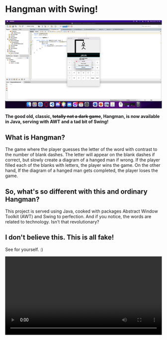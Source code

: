 # Hangman with Swing!
![](./HangmanSwing/HangmanPreview.png)

**The good old, classic, ~~totally not a dark game~~, Hangman, is now available in Java, serving with AWT and a tad bit of Swing!**

## What is Hangman?

The game where the player guesses the letter of the word with contrast to the number of blank dashes. The letter will appear on the blank dashes if correct, but slowly create a diagram of a hanged man if wrong. If the player filled each of the blanks with letters, the player wins the game. On the other hand, If the diagram of a hanged man gets completed, the player loses the game.

## So, what's so different with this and ordinary Hangman?

This project is served using Java, cooked with packages Abstract Window Toolkit (AWT) and Swing to perfection. And if you notice, the words are related to technology. Isn't that revolutionary?

## I don't believe this. This is all fake!

See for yourself. :)


<video src = "https://github.com/Starea10/Robles-Tabang-Vergara-Zarate-BSCS1B/assets/70992029/b84adc82-4c43-42bc-9028-5b066450a5bc" width = "100%">



